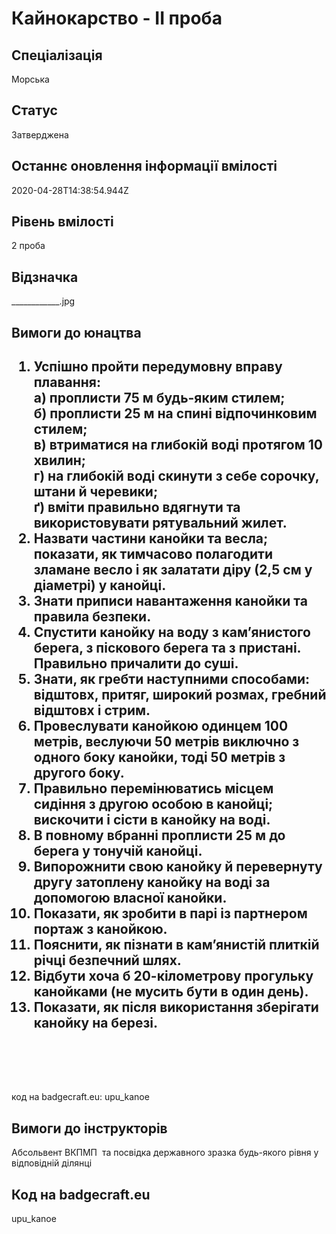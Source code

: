 # Кайнокарство - ІІ проба

## Спеціалізація

Морська

## Статус

Затверджена

## Останнє оновлення інформації вмілості

2020-04-28T14:38:54.944Z

## Рівень вмілості

2 проба

## Відзначка

____________.jpg

## Вимоги до юнацтва

<h2><ol><li>Успішно пройти передумовну вправу плавання:<br>а) проплисти 75 м будь-яким стилем;<br>б) проплисти 25 м на спині відпочинковим стилем;<br>в) втриматися на глибокій воді протягом 10 хвилин;<br>г) на глибокій воді скинути з себе сорочку, штани й черевики;<br>ґ) вміти правильно вдягнути та використовувати рятувальний жилет.</li><li>Назвати частини канойки та весла; показати, як тимчасово полагодити зламане весло і як залатати діру (2,5 см у діаметрі) у канойці.</li><li>Знати приписи навантаження канойки та правила безпеки.</li><li>Спустити канойку на воду з кам’янистого берега, з піскового берега та з пристані. Правильно причалити до суші.</li><li>Знати, як гребти наступними способами: відштовх, притяг, широкий розмах, гребний відштовх і стрим.</li><li>Провеслувати канойкою одинцем 100 метрів, веслуючи 50 метрів виключно з одного боку канойки, тоді 50 метрів з другого боку.</li><li>Правильно перемінюватись місцем сидіння з другою особою в канойці; вискочити і сісти в канойку на воді.</li><li>В повному вбранні проплисти 25 м до берега у тонучій канойці.</li><li>Випорожнити свою канойку й перевернуту другу затоплену канойку на воді за допомогою власної канойки.</li><li>Показати, як зробити в парі із партнером портаж з канойкою.</li><li>Пояснити, як пізнати в кам’янистій плиткій річці безпечний шлях.</li><li>Відбути хоча б 20-кілометрову прогульку канойками (не мусить бути в один день).</li><li>Показати, як після використання зберігати канойку на березі.</li></ol><br></h2><br><br>код на badgecraft.eu: upu_kanoe<br>

## Вимоги до інструкторів

Абсольвент ВКПМП &nbsp;та посвідка державного зразка будь-якого рівня у відповідній ділянці

## Код на badgecraft.eu

upu_kanoe
